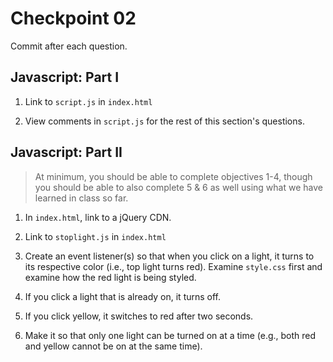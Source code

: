 # Checkpoint 02

Commit after each question.

## Javascript: Part I

1. Link to `script.js` in `index.html`

1. View comments in `script.js` for the rest of this section's questions.

## Javascript: Part II

> At minimum, you should be able to complete objectives 1-4, though you should be able to also complete 5 & 6 as well using what we have learned in class so far.


1. In `index.html`, link to a jQuery CDN.

1. Link to `stoplight.js` in `index.html`

1. Create an event listener(s) so that when you click on a light, it turns to its respective color (i.e., top light turns red). Examine `style.css` first and examine how the red light is being styled.

1. If you click a light that is already on, it turns off.

1. If you click yellow, it switches to red after two seconds.

1. Make it so that only one light can be turned on at a time (e.g., both red and yellow cannot be on at the same time).
